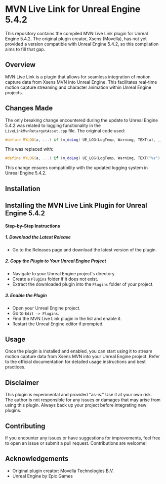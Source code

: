 # MVN Live Link for Unreal Engine 5.4.2

This repository contains the compiled MVN Live Link plugin for Unreal Engine 5.4.2. The original plugin creator, Xsens (Movella), has not yet provided a version compatible with Unreal Engine 5.4.2, so this compilation aims to fill that gap.

## Overview

MVN Live Link is a plugin that allows for seamless integration of motion capture data from Xsens MVN into Unreal Engine. This facilitates real-time motion capture streaming and character animation within Unreal Engine projects.

## Changes Made

The only breaking change encountered during the update to Unreal Engine 5.4.2 was related to logging functionality in the `LiveLinkMvnRetargetAsset.cpp` file. The original code used:

```cpp
#define MYLOG(a, ...) if (m_doLog) UE_LOG(LogTemp, Warning, TEXT(a), __VA_ARGS__)
```

This was replaced with:

```cpp
#define MYLOG(a, ...) if (m_doLog) UE_LOG(LogTemp, Warning, TEXT("%s"), *FString::Printf(TEXT(a), ##__VA_ARGS__))
```

This change ensures compatibility with the updated logging system in Unreal Engine 5.4.2.

## Installation

## Installing the MVN Live Link Plugin for Unreal Engine 5.4.2

#### Step-by-Step Instructions

##### 1. Download the Latest Release
- Go to the Releases page and download the latest version of the plugin.

##### 2. Copy the Plugin to Your Unreal Engine Project
- Navigate to your Unreal Engine project's directory.
- Create a `Plugins` folder if it does not exist.
- Extract the downloaded plugin into the `Plugins` folder of your project.

##### 3. Enable the Plugin
- Open your Unreal Engine project.
- Go to `Edit -> Plugins`.
- Find the MVN Live Link plugin in the list and enable it.
- Restart the Unreal Engine editor if prompted.


## Usage

Once the plugin is installed and enabled, you can start using it to stream motion capture data from Xsens MVN into your Unreal Engine project. Refer to the official documentation for detailed usage instructions and best practices.

## Disclaimer

This plugin is experimental and provided "as-is." Use it at your own risk. The author is not responsible for any issues or damages that may arise from using this plugin. Always back up your project before integrating new plugins.

## Contributing

If you encounter any issues or have suggestions for improvements, feel free to open an issue or submit a pull request. Contributions are welcome!

## Acknowledgements

- Original plugin creator: Movella Technologies B.V.
- Unreal Engine by Epic Games
